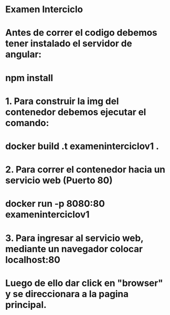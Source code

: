 # Examen Interciclo

# Antes de correr el codigo debemos tener instalado el servidor de angular: 

# npm install

 # 1. Para construir la img del contenedor debemos ejecutar el comando:

 #   docker build .t exameninterciclov1 .

 # 2. Para correr el contenedor hacia un servicio web (Puerto 80)

 #   docker run -p 8080:80 exameninterciclov1


# 3. Para ingresar al servicio web, mediante un navegador colocar localhost:80
# Luego de ello dar click en "browser" y se direccionara a la pagina principal.



 